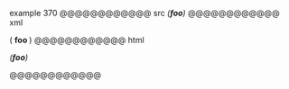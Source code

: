 example 370
@@@@@@@@@@@@ src
*(**foo**)*
@@@@@@@@@@@@ xml
<?xml version="1.0" encoding="UTF-8"?>
<!DOCTYPE document SYSTEM "CommonMark.dtd">
<document xmlns="http://commonmark.org/xml/1.0">
  <paragraph>
    <emph>
      <text>(</text>
      <strong>
        <text>foo</text>
      </strong>
      <text>)</text>
    </emph>
  </paragraph>
</document>
@@@@@@@@@@@@ html
<p><em>(<strong>foo</strong>)</em></p>
@@@@@@@@@@@@
